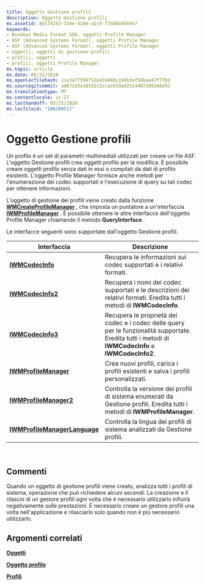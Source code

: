 ```yaml
---
title: Oggetto Gestione profili
description: Oggetto Gestione profili
ms.assetid: 8d174243-334e-418e-a1c8-77486b940de7
keywords:
- Windows Media Format SDK, oggetti Profile Manager
- ASF (Advanced Systems Format), oggetti Profile Manager
- ASF (Advanced Systems Format), oggetti Profile Manager
- oggetti, oggetti di gestione profili
- profili, oggetti
- profili, oggetti Profile Manager
ms.topic: article
ms.date: 05/31/2018
ms.openlocfilehash: 1ce3d77598f52e43a840c1b6b3ef58baa47f77bd
ms.sourcegitcommit: ad672d3a10192c5ccac619ad2524407109266e93
ms.translationtype: MT
ms.contentlocale: it-IT
ms.lasthandoff: 05/25/2020
ms.locfileid: "106299517"
---
```

# <a name="profile-manager-object"></a>Oggetto Gestione profili

Un profilo è un set di parametri multimediali utilizzati per creare un file ASF. L'oggetto Gestione profili crea oggetti profilo per la modifica. È possibile creare oggetti profilo senza dati in essi o compilati da dati di profilo esistenti. L'oggetto Profile Manager fornisce anche metodi per l'enumerazione dei codec supportati e l'esecuzione di query su tali codec per ottenere informazioni.

L'oggetto di gestione dei profili viene creato dalla funzione [**WMCreateProfileManager**](/previous-versions/windows/desktop/api/Wmsdkidl/nf-wmsdkidl-wmcreateprofilemanager) , che imposta un puntatore a un'interfaccia [**IWMProfileManager**](/previous-versions/windows/desktop/api/wmsdkidl/nn-wmsdkidl-iwmprofilemanager) . È possibile ottenere le altre interfacce dell'oggetto Profile Manager chiamando il metodo **QueryInterface** .

Le interfacce seguenti sono supportate dall'oggetto Gestione profili.



| Interfaccia                                                      | Descrizione                                                                                                                                  |
|----------------------------------------------------------------|----------------------------------------------------------------------------------------------------------------------------------------------|
| [**IWMCodecInfo**](/previous-versions/windows/desktop/api/wmsdkidl/nn-wmsdkidl-iwmcodecinfo)                           | Recupera le informazioni sui codec supportati e i relativi formati.                                                                              |
| [**IWMCodecInfo2**](/previous-versions/windows/desktop/api/wmsdkidl/nn-wmsdkidl-iwmcodecinfo2)                         | Recupera i nomi dei codec supportati e le descrizioni dei relativi formati. Eredita tutti i metodi di **IWMCodecInfo**.          |
| [**IWMCodecInfo3**](/previous-versions/windows/desktop/api/wmsdkidl/nn-wmsdkidl-iwmcodecinfo3)                         | Recupera le proprietà dei codec e i codec delle query per le funzionalità supportate. Eredita tutti i metodi di **IWMCodecInfo** e **IWMCodecInfo2**. |
| [**IWMProfileManager**](/previous-versions/windows/desktop/api/wmsdkidl/nn-wmsdkidl-iwmprofilemanager)                 | Crea nuovi profili, carica i profili esistenti e salva i profili personalizzati.                                                                    |
| [**IWMProfileManager2**](/previous-versions/windows/desktop/api/wmsdkidl/nn-wmsdkidl-iwmprofilemanager2)               | Controlla la versione dei profili di sistema enumerati da Gestione profili. Eredita tutti i metodi di **IWMProfileManager**.             |
| [**IWMProfileManagerLanguage**](/previous-versions/windows/desktop/api/wmsdkidl/nn-wmsdkidl-iwmprofilemanagerlanguage) | Controlla la lingua dei profili di sistema analizzati da Gestione profili.                                                                  |



 

## <a name="remarks"></a>Commenti

Quando un oggetto di gestione profili viene creato, analizza tutti i profili di sistema, operazione che può richiedere alcuni secondi. La creazione e il rilascio di un gestore profili ogni volta che è necessario utilizzarlo influirà negativamente sulle prestazioni. È necessario creare un gestore profili una volta nell'applicazione e rilasciarlo solo quando non è più necessario utilizzarlo.

## <a name="related-topics"></a>Argomenti correlati

<dl> <dt>

[**Oggetti**](objects.md)
</dt> <dt>

[**Oggetto profilo**](profile-object.md)
</dt> <dt>

[**Profili**](profiles.md)
</dt> </dl>

 

 




